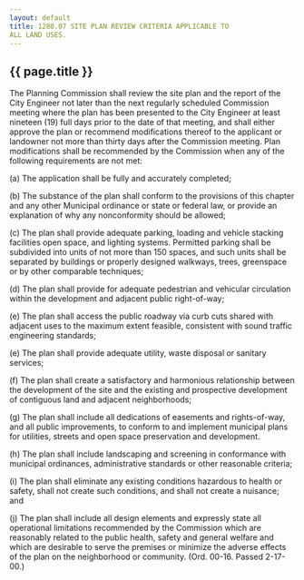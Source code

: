 ```yaml
---
layout: default 
title: 1280.07 SITE PLAN REVIEW CRITERIA APPLICABLE TO
ALL LAND USES.
---
```


{{ page.title }}
----------------

The Planning Commission shall review the site plan and the report of the
City Engineer not later than the next regularly scheduled Commission
meeting where the plan has been presented to the City Engineer at least
nineteen (19) full days prior to the date of that meeting, and shall
either approve the plan or recommend modifications thereof to the
applicant or landowner not more than thirty days after the Commission
meeting. Plan modifications shall be recommended by the Commission when
any of the following requirements are not met:

​(a) The application shall be fully and accurately completed;

​(b) The substance of the plan shall conform to the provisions of this
chapter and any other Municipal ordinance or state or federal law, or
provide an explanation of why any nonconformity should be allowed;

​(c) The plan shall provide adequate parking, loading and vehicle
stacking facilities open space, and lighting systems. Permitted parking
shall be subdivided into units of not more than 150 spaces, and such
units shall be separated by buildings or properly designed walkways,
trees, greenspace or by other comparable techniques;

​(d) The plan shall provide for adequate pedestrian and vehicular
circulation within the development and adjacent public right-of-way;

​(e) The plan shall access the public roadway via curb cuts shared with
adjacent uses to the maximum extent feasible, consistent with sound
traffic engineering standards;

​(e) The plan shall provide adequate utility, waste disposal or sanitary
services;

​(f) The plan shall create a satisfactory and harmonious relationship
between the development of the site and the existing and prospective
development of contiguous land and adjacent neighborhoods;

​(g) The plan shall include all dedications of easements and
rights-of-way, and all public improvements, to conform to and implement
municipal plans for utilities, streets and open space preservation and
development.

​(h) The plan shall include landscaping and screening in conformance
with municipal ordinances, administrative standards or other reasonable
criteria;

​(i) The plan shall eliminate any existing conditions hazardous to
health or safety, shall not create such conditions, and shall not create
a nuisance; and

​(j) The plan shall include all design elements and expressly state all
operational limitations recommended by the Commission which are
reasonably related to the public health, safety and general welfare and
which are desirable to serve the premises or minimize the adverse
effects of the plan on the neighborhood or community. (Ord. 00-16.
Passed 2-17-00.)
